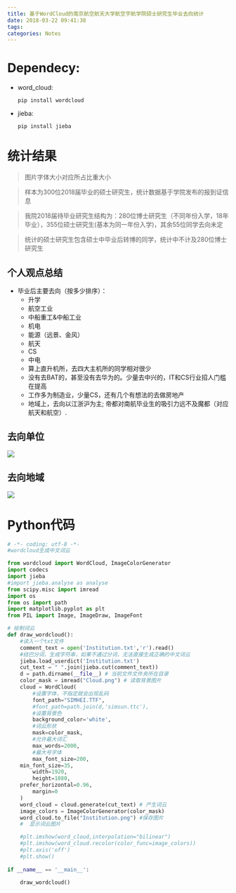 ```yaml
---
title: 基于WordCloud的南京航空航天大学航空宇航学院硕士研究生毕业去向统计
date: 2018-03-22 09:41:38
tags:
categories: Notes
---
```

# Dependecy:
+ word_cloud:

	`pip install wordcloud`

+ jieba:

	`pip install jieba`

# 统计结果
> 图片字体大小对应所占比重大小

> 样本为300位2018届毕业的硕士研究生，统计数据基于学院发布的报到证信息

> 我院2018届待毕业研究生结构为：280位博士研究生（不同年份入学，18年毕业），355位硕士研究生(基本为同一年份入学)，其余55位同学去向未定

> 统计的硕士研究生包含硕士中毕业后转博的同学，统计中不计及280位博士研究生

## 个人观点总结
+ 毕业后主要去向（按多少排序）：
  + 升学
  + 航空工业
  + 中船重工&中船工业
  + 机电
  + 能源（远景、金风）
  + 航天
  + CS
  + 中电
  + 算上直升机所，去四大主机所的同学相对很少
  + 没有去BAT的，甚至没有去华为的。少量去中兴的，IT和CS行业招人门槛在提高
  + 工作多为制造业，少量CS，还有几个有想法的去做房地产
  + 地域上，去向以江浙沪为主; 帝都对南航毕业生的吸引力远不及魔都（对应航天和航空）.
  
## 去向单位
![](/images/基于WordCloud的南京航空航天大学航空宇航学院硕士研究生毕业去向统计/Institution.png)
## 去向地域
![](/images/基于WordCloud的南京航空航天大学航空宇航学院硕士研究生毕业去向统计/Location.png)

# Python代码
```python
# -*- coding: utf-8 -*-
#wordcloud生成中文词云

from wordcloud import WordCloud, ImageColorGenerator
import codecs
import jieba
#import jieba.analyse as analyse
from scipy.misc import imread
import os
from os import path
import matplotlib.pyplot as plt
from PIL import Image, ImageDraw, ImageFont

# 绘制词云
def draw_wordcloud():
    #读入一个txt文件
    comment_text = open('Institution.txt','r').read()
    #结巴分词，生成字符串，如果不通过分词，无法直接生成正确的中文词云
    jieba.load_userdict('Institution.txt')	
    cut_text = " ".join(jieba.cut(comment_text))
    d = path.dirname(__file__) # 当前文件文件夹所在目录
    color_mask = imread("Cloud.png") # 读取背景图片
    cloud = WordCloud(
        #设置字体，不指定就会出现乱码
        font_path="SIMHEI.TTF",
        #font_path=path.join(d,'simsun.ttc'),
        #设置背景色
        background_color='white',
        #词云形状
        mask=color_mask,
        #允许最大词汇
        max_words=2000,
        #最大号字体
        max_font_size=200,
	min_font_size=35,
        width=1920,
        height=1080,
	prefer_horizontal=0.96,
        margin=0
    )
    word_cloud = cloud.generate(cut_text) # 产生词云
    image_colors = ImageColorGenerator(color_mask)
    word_cloud.to_file("Institution.png") #保存图片
    #  显示词云图片

    #plt.imshow(word_cloud,interpolation="bilinear")
    #plt.imshow(word_cloud.recolor(color_func=image_colors))
    #plt.axis('off')
    #plt.show()
    
if __name__ == '__main__':

    draw_wordcloud()
```